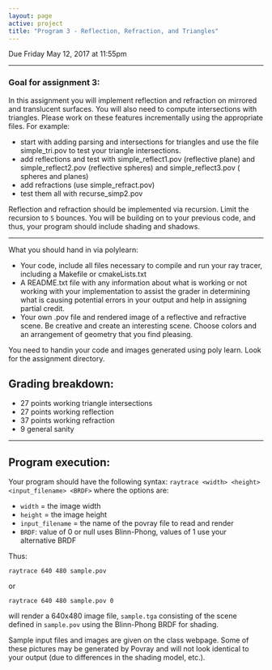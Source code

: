 ```yaml
---
layout: page
active: project
title: "Program 3 - Reflection, Refraction, and Triangles"
---
```


Due Friday May 12, 2017 at 11:55pm

---

### Goal for assignment 3:

In this assignment you will implement reflection and refraction on mirrored and translucent surfaces.
You will also need to compute intersections with triangles.
Please work on these features incrementally using the appropriate files.
For example:

- start with adding parsing and intersections for triangles and use the file simple_tri.pov to test your triangle intersections.
- add reflections and test with simple_reflect1.pov (reflective plane) and simple_reflect2.pov (reflective spheres) and simple_reflect3.pov ( spheres and planes)
- add refractions (use simple_refract.pov) <and additional refraction file tests to be determined>
- test them all with recurse_simp2.pov <and additional files to be determined>

Reflection and refraction should be implemented via recursion.
Limit the recursion to `5` bounces.
You will be building on to your previous code, and thus, your program should include shading and shadows.

---

What you should hand in via polylearn:

- Your code, include all files necessary to compile and run your ray tracer, including a Makefile or cmakeLists.txt
- A README.txt file with any information about what is working or not working with your implementation to assist the grader in determining what is causing potential errors in your output and help in assigning partial credit.
- Your own .pov file and rendered image of a reflective and refractive scene.  Be creative and create an interesting scene.  Choose colors and an arrangement of geometry that you find pleasing.

You need to handin your code and images generated using poly learn.  Look for the assignment directory.

## Grading breakdown:
- 27 points working triangle intersections
- 27 points working reflection
- 37 points working refraction
- 9  general sanity

---

## Program execution:

Your program should have the following syntax:
  `raytrace <width> <height> <input_filename> <BRDF>`
where the options are:
  - `width` = the image width
  - `height` = the image height
  - `input_filename` = the name of the povray file to read and render
  - `BRDF`: value of 0 or null uses Blinn-Phong, values of 1 use your alternative BRDF

Thus:

  `raytrace 640 480 sample.pov`

or

  `raytrace 640 480 sample.pov 0`

will render a 640x480 image file, `sample.tga` consisting of the scene defined in `sample.pov` using the Blinn-Phong BRDF for shading.

Sample input files and images are given on the class webpage.
Some of these pictures may be generated by Povray and will not look identical to your output (due to differences in the shading model, etc.).
